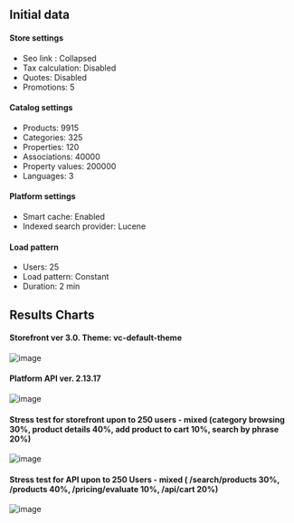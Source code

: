 ## Initial data
#### Store settings					
- Seo link : 	Collapsed
- Tax calculation: Disabled 
- Quotes: Disabled 
- Promotions: 5 	
#### Catalog settings					
- Products: 9915	
- Categories: 325	
- Properties: 120	
- Associations: 40000	
- Property values: 200000
- Languages: 3
#### Platform settings					
- Smart cache: Enabled
- Indexed search provider: Lucene		
#### Load pattern				
- Users: 25	
- Load pattern: Constant
- Duration: 2 min

## Results Charts
#### Storefront  ver 3.0. Theme: vc-default-theme
![image](https://user-images.githubusercontent.com/7566324/32313109-c38e3fd0-bfa9-11e7-8c3e-885a9539c7b3.png)

#### Platform API ver. 2.13.17
![image](https://user-images.githubusercontent.com/7566324/32313123-df2db3a6-bfa9-11e7-927c-36891040678b.png)

#### Stress test for storefront upon to 250 users - mixed (category browsing 30%, product details 40%, add product to cart 10%, search by phrase 20%)
![image](https://user-images.githubusercontent.com/7566324/32313148-058f802e-bfaa-11e7-81d1-0b83451feb29.png)

#### Stress test for API upon to 250 Users - mixed ( /search/products 30%, /products 40%, /pricing/evaluate  10%, /api/cart 20%)
![image](https://user-images.githubusercontent.com/7566324/32313173-272ae746-bfaa-11e7-8c2e-25c8635bf403.png)
